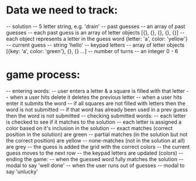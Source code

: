 # Data we need to track:

-- solution
-- 5 letter string, e.g. 'drain'
-- past guesses
-- an array of past guesses
-- each past guess is an array of letter objects [{}, {}, {}, {}, {}]
-- each object represents a letter in the guess word {letter: 'a', color: 'yellow'}
-- current guess
-- string 'hello'
-- keypad letters
-- array of letter objects [{key: 'a', color: 'green'}, {}, {} ...]
-- number of turns
-- an integer 0 - 6

# game process:

-- entering words:
-- user enters a letter & a square is filled with that letter
-- when a user hits delete it deletes the previous letter
-- when a user hits enter it submits the word
-- if all squares are not filled with letters then the word is not submitted
-- if that word has already been used in a prev guess then the word is not submitted
-- checking submitted words:
-- each letter is checked to see if it matches to the solution
-- each letter is assigned a color based on it's inclusion in the solution
-- exact matches (correct position in the solution) are green
-- partial matches (in the solution but not the correct position) are yellow
-- none-matches (not in the solution at all) are grey
-- the guess is added the grid with the correct colors
-- the current guess moves to the next row
-- the keypad letters are updated (colors)
-- ending the game:
-- when the guessed word fully matches the solution
-- modal to say 'well done'
-- when the user runs out of guesses
-- modal to say 'unlucky'
